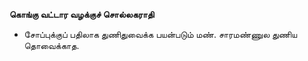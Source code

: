 **கொங்கு வட்டார வழக்குச் சொல்லகராதி**
- சோப்புக்குப் பதிலாக துணிதுவைக்க பயன்படும் மண். சாரமண்ணுல துணிய தொவைக்காத.

